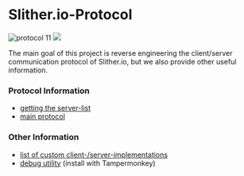 # Slither.io-Protocol

![protocol 11](https://img.shields.io/badge/protocol-11-brightgreen.svg)
![](https://img.shields.io/github/stars/ClitherProject/Slither.io-Protocol.svg)

The main goal of this project is reverse engineering the client/server communication protocol of Slither.io, but we also provide other useful information.

### Protocol Information
- [getting the server-list](ServerList.md)
- [main protocol](Protocol.md)

### Other Information
- [list of custom client-/server-implementations](CustomImplementations.md)
- [debug utility](slither_debug.js) (install with Tampermonkey)
